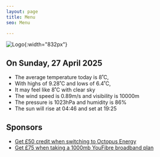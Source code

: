 ```yaml
---
layout: page
title: Menu
seo: Menu

---
```


![Logo](/images/logo.jpg){:width="832px"}

<!-- weather_marker starts -->
## On Sunday, 27 April 2025

- The average temperature today is 8˚C,
- With highs of 9.28˚C and lows of 6.4˚C,
- It may feel like 8˚C with clear sky
- The wind speed is 0.89m/s and visibility is 10000m
- The pressure is 1023hPa and humidity is 86%
- The sun will rise at 04:46 and set at 19:25

<!-- weather_marker ends -->

## Sponsors

- [Get £50 credit when switching to Octopus Energy](https://bit.ly/3oD1nnS)
- [Get £75 when taking a 1000mb YouFibre broadband plan](https://aklam.io/91zWhU?)
